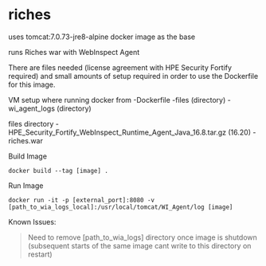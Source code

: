 # riches
uses tomcat:7.0.73-jre8-alpine docker image as the base

runs Riches war with WebInspect Agent

There are files needed (license agreement with HPE Security Fortify required) and small amounts of setup required in order to use the Dockerfile for this image.

VM setup where running docker from
-Dockerfile
-files (directory)
-wi_agent_logs (directory)

files directory
-HPE_Security_Fortify_WebInspect_Runtime_Agent_Java_16.8.tar.gz (16.20)
-riches.war

Build Image
```
docker build --tag [image] .
```

Run Image 
```
docker run -it -p [external_port]:8080 -v [path_to_wia_logs_local]:/usr/local/tomcat/WI_Agent/log [image]
```

Known Issues: 
>Need to remove [path_to_wia_logs] directory once image is shutdown (subsequent starts of the same image cant write to this directory on restart)
